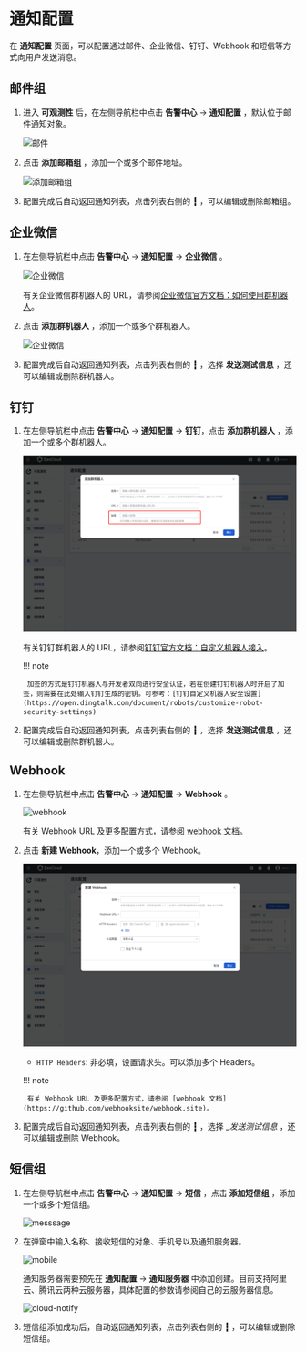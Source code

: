 # 通知配置

在 __通知配置__ 页面，可以配置通过邮件、企业微信、钉钉、Webhook 和短信等方式向用户发送消息。

## 邮件组

1. 进入 __可观测性__ 后，在左侧导航栏中点击 __告警中心__ -> __通知配置__ ，默认位于邮件通知对象。

    ![邮件](https://docs.daocloud.io/daocloud-docs-images/docs/zh/docs/insight/images/email00.png)

2. 点击 __添加邮箱组__ ，添加一个或多个邮件地址。

    ![添加邮箱组](https://docs.daocloud.io/daocloud-docs-images/docs/zh/docs/insight/images/email01.png)

3. 配置完成后自动返回通知列表，点击列表右侧的 __┇__ ，可以编辑或删除邮箱组。

## 企业微信

1. 在左侧导航栏中点击 __告警中心__ -> __通知配置__ -> __企业微信__ 。

    ![企业微信](https://docs.daocloud.io/daocloud-docs-images/docs/zh/docs/insight/images/wechatbot00.png)

    有关企业微信群机器人的 URL，请参阅[企业微信官方文档：如何使用群机器人](https://developer.work.weixin.qq.com/document/path/91770)。

2. 点击 __添加群机器人__ ，添加一个或多个群机器人。

    ![企业微信](https://docs.daocloud.io/daocloud-docs-images/docs/zh/docs/insight/images/wechatbot01.png)

3. 配置完成后自动返回通知列表，点击列表右侧的 __┇__ ，选择 __发送测试信息__ ，还可以编辑或删除群机器人。

## 钉钉

1. 在左侧导航栏中点击 __告警中心__ -> __通知配置__ -> __钉钉__，点击 __添加群机器人__ ，添加一个或多个群机器人。

    ![钉钉](../../images/dingding.png)

    有关钉钉群机器人的 URL，请参阅[钉钉官方文档：自定义机器人接入](https://open.dingtalk.com/document/robots/custom-robot-access)。

    !!! note

        加签的方式是钉钉机器人与开发者双向进行安全认证，若在创建钉钉机器人时开启了加签，则需要在此处输入钉钉生成的密钥。可参考：[钉钉自定义机器人安全设置](https://open.dingtalk.com/document/robots/customize-robot-security-settings)

1. 配置完成后自动返回通知列表，点击列表右侧的 __┇__ ，选择 __发送测试信息__ ，还可以编辑或删除群机器人。

## Webhook

1. 在左侧导航栏中点击 __告警中心__ -> __通知配置__ -> __Webhook__ 。

    ![webhook](https://docs.daocloud.io/daocloud-docs-images/docs/zh/docs/insight/images/webhook00.png)

    有关 Webhook URL 及更多配置方式，请参阅 [webhook 文档](https://github.com/webhooksite/webhook.site)。

2. 点击 __新建 Webhook__，添加一个或多个 Webhook。

    ![alt text](../../images/webhook.png)

    - `HTTP Headers`: 非必填，设置请求头。可以添加多个 Headers。

    !!! note

        有关 Webhook URL 及更多配置方式，请参阅 [webhook 文档](https://github.com/webhooksite/webhook.site)。

3. 配置完成后自动返回通知列表，点击列表右侧的 __┇__ ，选择 __发送测试信息_ ，还可以编辑或删除 Webhook。

## 短信组

1. 在左侧导航栏中点击 __告警中心__ -> __通知配置__ -> __短信__ ，点击 __添加短信组__ ，添加一个或多个短信组。

    ![messsage](https://docs.daocloud.io/daocloud-docs-images/docs/zh/docs/insight/images/notify06.png)

2. 在弹窗中输入名称、接收短信的对象、手机号以及通知服务器。

    ![mobile](https://docs.daocloud.io/daocloud-docs-images/docs/zh/docs/insight/images/notify07.png)

    通知服务器需要预先在 __通知配置__ -> __通知服务器__ 中添加创建。目前支持阿里云、腾讯云两种云服务器，具体配置的参数请参阅自己的云服务器信息。

    ![cloud-notify](https://docs.daocloud.io/daocloud-docs-images/docs/zh/docs/insight/images/notify08.png)

3. 短信组添加成功后，自动返回通知列表，点击列表右侧的 __┇__ ，可以编辑或删除短信组。
